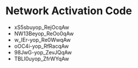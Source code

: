 # Network Activation Code
* xS5sbuyop_RejOcqAw
* NW13Beyop_ReOo0qAw
* w_IEr-yop_Re0WwqAw
* oOC4i-yop_RfRacqAw
* 98JwG-yop_ZevJQqAw
* TBLI0uyop_ZfrWYqAw